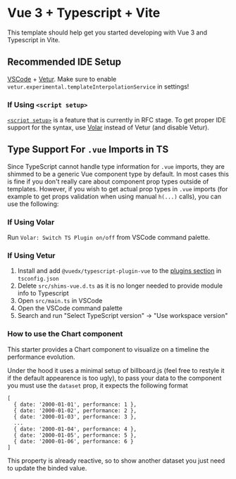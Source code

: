 # Vue 3 + Typescript + Vite

This template should help get you started developing with Vue 3 and Typescript in Vite.

## Recommended IDE Setup

[VSCode](https://code.visualstudio.com/) + [Vetur](https://marketplace.visualstudio.com/items?itemName=octref.vetur). Make sure to enable `vetur.experimental.templateInterpolationService` in settings!

### If Using `<script setup>`

[`<script setup>`](https://github.com/vuejs/rfcs/pull/227) is a feature that is currently in RFC stage. To get proper IDE support for the syntax, use [Volar](https://marketplace.visualstudio.com/items?itemName=johnsoncodehk.volar) instead of Vetur (and disable Vetur).

## Type Support For `.vue` Imports in TS

Since TypeScript cannot handle type information for `.vue` imports, they are shimmed to be a generic Vue component type by default. In most cases this is fine if you don't really care about component prop types outside of templates. However, if you wish to get actual prop types in `.vue` imports (for example to get props validation when using manual `h(...)` calls), you can use the following:

### If Using Volar

Run `Volar: Switch TS Plugin on/off` from VSCode command palette.

### If Using Vetur

1. Install and add `@vuedx/typescript-plugin-vue` to the [plugins section](https://www.typescriptlang.org/tsconfig#plugins) in `tsconfig.json`
2. Delete `src/shims-vue.d.ts` as it is no longer needed to provide module info to Typescript
3. Open `src/main.ts` in VSCode
4. Open the VSCode command palette
5. Search and run "Select TypeScript version" -> "Use workspace version"

### How to use the Chart component
This starter provides a Chart component to visualize on a timeline the performance evolution.

Under the hood it uses a minimal setup of billboard.js (feel free to restyle it if the default appearence is too ugly), to pass your data to the component you must use the `dataset` prop, it expects the following format
```
[
  { date: '2000-01-01', performance: 1 },
  { date: '2000-01-02', performance: 2 },
  { date: '2000-01-03', performance: 3 },
  ...
  { date: '2000-01-04', performance: 4 },
  { date: '2000-01-05', performance: 5 },
  { date: '2000-01-06', performance: 6 }
]
```
This property is already reactive, so to show another dataset you just need to update the binded value.
